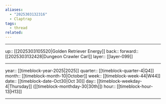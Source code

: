 ```yaml
---
aliases:
  - "2025303132316"
  - Claptrap
tags:
  - thread
related:
---
```




***

up:: [[2025303105520|Golden Retriever Energy]]
back:: 
forward:: [[2025303132428|Dungeon Crawler Carl]]
layer:: [[layer-099]]

***

year:: [[timeblock-year-2025|2025]]
quarter:: [[timeblock-quarter-4|Q4]]
month:: [[timeblock-month-10|October]]
week:: [[timeblock-week-44|W44]]
date:: [[timeblock-date-Oct30|Oct 30]]
day:: [[timeblock-weekday-4|Thursday]] ([[timeblock-monthday-30|30th]])
hour:: [[timeblock-hour-13|H13]]

***
